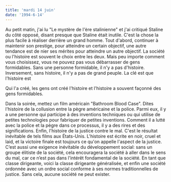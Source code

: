 ```yaml
---
title: 'mardi 14 juin'
date: '1994-6-14'
---
```


Au petit matin, j'ai lu "Le mystère de l'ère stalinienne" et j'ai critiqué Staline du côté opposé, disant presque que Staline était inutile. C'est la chose la plus facile à réaliser derrière un grand homme. Tout d'abord, continuer à maintenir son prestige, pour atteindre un certain objectif, une autre tendance est de nier ses mérites pour atteindre un autre objectif. La société ou l'histoire est souvent le choix entre les deux. Mais peu importe comment vous choisissez, vous ne pouvez pas vous débarrasser de gens formidables. Sans une personne formidable, il n'y a pas d'histoire. Inversement, sans histoire, il n'y a pas de grand peuple. La clé est que l'histoire est

Qui l'a créé, les gens ont créé l'histoire et l'histoire a souvent façonné des gens formidables.

Dans la soirée, mettez un film américain "Bathroom Blood Case". Dites l'histoire de la collusion entre la pègre américaine et la police. Parmi eux, il y a une personne qui participe à des inventions techniques ou qui utilise de petites technologies pour fabriquer de petites inventions. Comment il a lutté avec la police et la pègre dans ce processus, il y a des rires et des significations. Enfin, l'histoire de la justice contre le mal. C'est le résultat inévitable de tels films aux États-Unis. L'histoire est écrite en noir, cruel et laid, et la victoire finale est toujours ce qu'on appelle l'aspect de la justice. C’est aussi une exigence inévitable du développement social: sans un groupe élitiste de la société, cela encouragera la société à aller dans le sens du mal, car ce n’est pas dans l’intérêt fondamental de la société. En tant que classe dirigeante, voici la classe dirigeante généralisée, et enfin une société ordonnée avec un ordre social conforme à ses normes traditionnelles de justice. Sans cela, aucune société ne peut exister.

